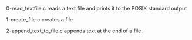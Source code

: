0-read_textfile.c reads a text file and prints it to the POSIX standard output

1-create_file.c creates a file.

2-append_text_to_file.c appends text at the end of a file.

